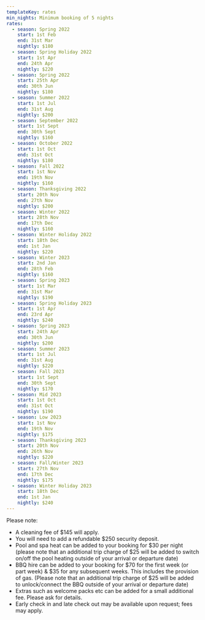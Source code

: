 ```yaml
---
templateKey: rates
min_nights: Minimum booking of 5 nights
rates:
  - season: Spring 2022
    start: 1st Feb
    end: 31st Mar
    nightly: $180
  - season: Spring Holiday 2022
    start: 1st Apr
    end: 24th Apr
    nightly: $220
  - season: Spring 2022
    start: 25th Apr
    end: 30th Jun
    nightly: $180
  - season: Summer 2022
    start: 1st Jul
    end: 31st Aug
    nightly: $200
  - season: September 2022
    start: 1st Sept
    end: 30th Sept
    nightly: $160
  - season: October 2022
    start: 1st Oct
    end: 31st Oct
    nightly: $180
  - season: Fall 2022
    start: 1st Nov
    end: 19th Nov
    nightly: $160
  - season: Thanksgiving 2022
    start: 20th Nov
    end: 27th Nov
    nightly: $200
  - season: Winter 2022
    start: 28th Nov
    end: 17th Dec
    nightly: $160
  - season: Winter Holiday 2022
    start: 18th Dec
    end: 1st Jan
    nightly: $220
  - season: Winter 2023
    start: 2nd Jan
    end: 28th Feb
    nightly: $160
  - season: Spring 2023
    start: 1st Mar
    end: 31st Mar
    nightly: $190
  - season: Spring Holiday 2023
    start: 1st Apr
    end: 23rd Apr
    nightly: $240
  - season: Spring 2023
    start: 24th Apr
    end: 30th Jun
    nightly: $200
  - season: Summer 2023
    start: 1st Jul
    end: 31st Aug
    nightly: $220
  - season: Fall 2023
    start: 1st Sept
    end: 30th Sept
    nightly: $170
  - season: Mid 2023
    start: 1st Oct
    end: 31st Oct
    nightly: $190
  - season: Low 2023
    start: 1st Nov
    end: 19th Nov
    nightly: $175
  - season: Thanksgiving 2023
    start: 20th Nov
    end: 26th Nov
    nightly: $220
  - season: Fall/Winter 2023
    start: 27th Nov
    end: 17th Dec
    nightly: $175
  - season: Winter Holiday 2023
    start: 18th Dec
    end: 1st Jan
    nightly: $240
---
```

Please note:

* A cleaning fee of $145 will apply.
* You will need to add a refundable $250 security deposit.
* Pool and spa heat can be added to your booking for $30 per night (please note that an additional trip charge of $25 will be added to switch on/off the pool heating outside of your arrival or departure date)
* BBQ hire can be added to your booking for $70 for the first week (or part week) & $35 for any subsequent weeks. This includes the provision of gas. (Please note that an additional trip charge of $25 will be added to unlock/connect the BBQ outside of your arrival or departure date)
* Extras such as welcome packs etc can be added for a small additional fee. Please ask for details.
* Early check in and late check out may be available upon request; fees may apply.